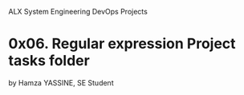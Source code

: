 ALX System Engineering DevOps Projects


# 0x06. Regular expression Project tasks folder


by Hamza YASSINE, SE Student